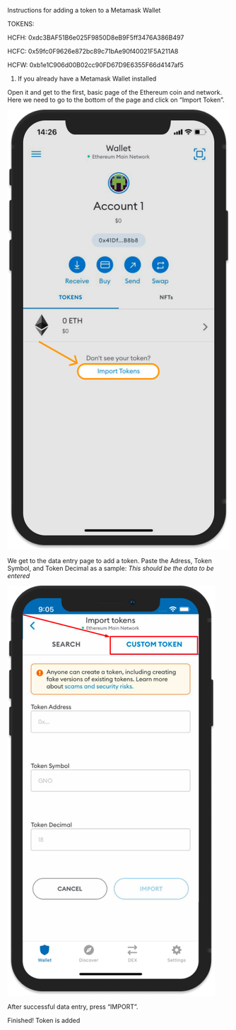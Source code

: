 Instructions for adding a token to a Metamask Wallet

TOKENS:

HCFH: 0xdc3BAF51B6e025F9850D8eB9F5ff3476A386B497

HCFC: 0x59fc0F9626e872bc89c71bAe90f40021F5A211A8

HCFW: 0xb1e1C906d00B02cc90FD67D9E6355F66d4147af5



1. If you already have a Metamask Wallet installed

Open it and get to the first, basic page of the Ethereum coin and network. Here we need to go to the bottom of the page and click on “Import Token”.

![Metamask](/img/Metamask1.dc9f579ebf760ea2f40c.png "Metamask")


We get to the data entry page to add a token.
Paste the Adress, Token Symbol, and Token Decimal as a sample:
*This should be the data to be entered*

![Metamask](/img/Metamask2.18644e8eec64ac74bb86.png "Metamask")

After successful data entry, press “IMPORT”.

Finished! Token is added
